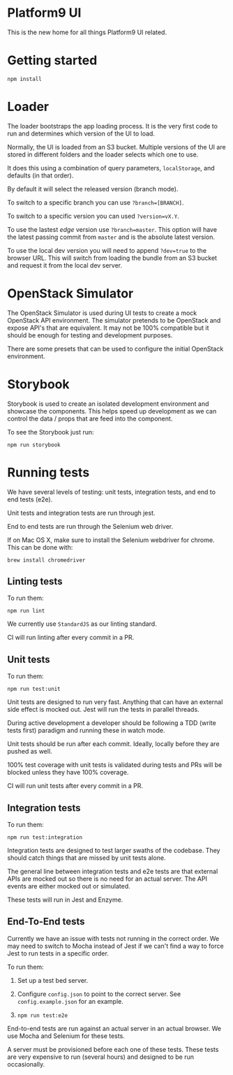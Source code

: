 # Platform9 UI

This is the new home for all things Platform9 UI related.


# Getting started

`npm install`


# Loader

The loader bootstraps the app loading process.  It is the very first code to
run and determines which version of the UI to load.

Normally, the UI is loaded from an S3 bucket.  Multiple versions of the UI are
stored in different folders and the loader selects which one to use.

It does this using a combination of query parameters, `localStorage`, and
defaults (in that order).

By default it will select the released version (branch mode).

To switch to a specific branch you can use `?branch=[BRANCH]`.

To switch to a specific version you can used `?version=vX.Y`.

To use the lastest *edge* version use `?branch=master`.  This option will have
the latest passing commit from `master` and is the absolute latest version.

To use the local dev version you will need to append `?dev=true` to
the browser URL.  This will switch from loading the bundle from an S3
bucket and request it from the local dev server.

# OpenStack Simulator

The OpenStack Simulator is used during UI tests to create a mock OpenStack
API environment.  The simulator pretends to be OpenStack and expose API's
that are equivalent.  It may not be 100% compatible but it should be
enough for testing and development purposes.

There are some presets that can be used to configure the initial OpenStack
environment.


# Storybook

Storybook is used to create an isolated development environment and
showcase the components.  This helps speed up development as we can control
the data / props that are feed into the component.

To see the Storybook just run:

`npm run storybook`


# Running tests

We have several levels of testing: unit tests, integration tests, and end to
end tests (e2e).

Unit tests and integration tests are run through jest.

End to end tests are run through the Selenium web driver.

If on Mac OS X, make sure to install the Selenium webdriver for chrome.  This
can be done with:

`brew install chromedriver`


## Linting tests

To run them:

`npm run lint`

We currently use `StandardJS` as our linting standard.

CI will run linting after every commit in a PR.


## Unit tests

To run them:

`npm run test:unit`

Unit tests are designed to run very fast.  Anything that can have an external
side effect is mocked out.  Jest will run the tests in parallel threads.

During active development a developer should be following a TDD (write tests
first) paradigm and running these in watch mode.

Unit tests should be run after each commit.  Ideally, locally before they are
pushed as well.

100% test coverage with unit tests is validated during tests and PRs will be
blocked unless they have 100% coverage.

CI will run unit tests after every commit in a PR.


## Integration tests

To run them:

`npm run test:integration`

Integration tests are designed to test larger swaths of the codebase.  They
should catch things that are missed by unit tests alone.

The general line between integration tests and e2e tests are that external APIs
are mocked out so there is no need for an actual server.  The API events are
either mocked out or simulated.

These tests will run in Jest and Enzyme.


## End-To-End tests

Currently we have an issue with tests not running in the correct order.  We may
need to switch to Mocha instead of Jest if we can't find a way to force Jest to
run tests in a specific order.

To run them:

1. Set up a test bed server.

2. Configure `config.json` to point to the correct server.  See
`config.example.json` for an example.

3. `npm run test:e2e`

End-to-end tests are run against an actual server in an actual browser.  We use
Mocha and Selenium for these tests.

A server must be provisioned before each one of these tests.  These tests are
very expensive to run (several hours) and designed to be run occasionally.
